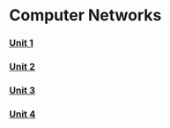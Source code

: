 # Computer Networks

### [Unit 1](./cn/unit-1)

### [Unit 2](./cn/unit-2)

### [Unit 3](./cn/unit-3)

### [Unit 4](./cn/unit-4)
